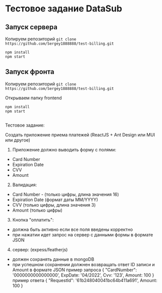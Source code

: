 # Тестовое задание DataSub

## Запуск сервера

Копируем репозиторий
`git clone https://github.com/Sergey1888888/test-billing.git`

`npm install`\
`npm start`

## Запуск фронта

Копируем репозиторий
`git clone https://github.com/Sergey1888888/test-billing.git`

Открываем папку frontend

`npm install`\
`npm start`

##

Тестовое задание:

Создать приложение приема платежей (ReactJS + Ant Design или MUI или другое)

1) Приложение должно выводить форму с полями:
- Card Number
- Expiration Date
- CVV
- Amount

2) Валидация:
- Card Number - (только цифры, длина значения 16)
- Expiration Date (формат даты MM/YYYY)
- CVV (только цифры, длина значения 3)
- Amount (только цифры)

3) Кнопка "оплатить":
- должна быть активно если все поля введены корректно
- при нажатии идет запрос на сервер с данными формы в формате JSON

4) сервер: (expess/featherjs)
- должен сохранять данные в mongoDB
- при успешном сохранении должнен возвращать ответ ID записи и Amount в формате JSON
пример запроса { "CardNumber": '0000000000000000', ExpDate: '04/2022', Cvv: '123', Amount: 100 }
пример ответа { "RequestId": '61b248040041bc64b411a691', Amount: 100 }
